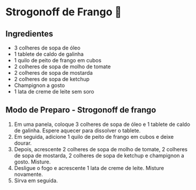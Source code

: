 # Strogonoff de Frango :chicken:



## Ingredientes



- 3 colheres de sopa de óleo
- 1 tablete de caldo de galinha
- 1 quilo de peito de frango em cubos
- 2 colheres de sopa de molho de tomate
- 2 colheres de sopa de mostarda
- 2 colheres de sopa de ketchup
-  Champignon a gosto
- 1 lata de creme de leite sem soro



## Modo de Preparo - Strogonoff de frango 



 

1.  Em uma panela, coloque 3 colheres de sopa de óleo e 1 tablete de caldo de galinha. Espere aquecer para dissolver o tablete. 
2.  Em seguida, adicione 1 quilo de peito de frango em cubos e deixe dourar. 
3. Depois, acrescente 2 colheres de sopa de molho de tomate, 2 colheres de sopa de mostarda, 2 colheres de sopa de ketchup e champignon a gosto. Misture. 
4.  Desligue o fogo e acrescente 1 lata de creme de leite. Misture novamente. 
5.  Sirva em seguida. 